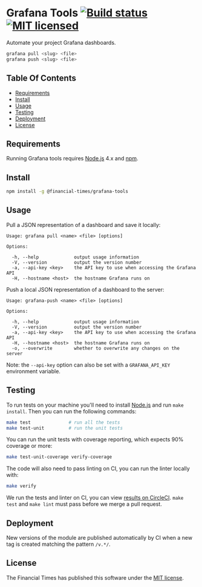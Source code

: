 
Grafana Tools [![Build status](https://img.shields.io/circleci/project/Financial-Times/grafana-tools.svg)][ci] [![MIT licensed](https://img.shields.io/badge/license-MIT-blue.svg)][license]
=============

Automate your project Grafana dashboards.

```sh
grafana pull <slug> <file>
grafana push <slug> <file>
```


Table Of Contents
-----------------

  * [Requirements](#requirements)
  * [Install](#install)
  * [Usage](#usage)
  * [Testing](#testing)
  * [Deployment](#deployment)
  * [License](#license)


Requirements
------------

Running Grafana tools requires [Node.js] 4.x and [npm].


Install
-------

```sh
npm install -g @financial-times/grafana-tools
```

Usage
-----

Pull a JSON representation of a dashboard and save it locally:

```
Usage: grafana pull <name> <file> [options]

Options:

  -h, --help             output usage information
  -V, --version          output the version number
  -a, --api-key <key>    the API key to use when accessing the Grafana API
  -H, --hostname <host>  the hostname Grafana runs on
```

Push a local JSON representation of a dashboard to the server:

```
Usage: grafana-push <name> <file> [options]

Options:

  -h, --help             output usage information
  -V, --version          output the version number
  -a, --api-key <key>    the API key to use when accessing the Grafana API
  -H, --hostname <host>  the hostname Grafana runs on
  -o, --overwrite        whether to overwrite any changes on the server
```

Note: the `--api-key` option can also be set with a `GRAFANA_API_KEY` environment variable.


Testing
-------

To run tests on your machine you'll need to install [Node.js] and run `make install`. Then you can run the following commands:

```sh
make test              # run all the tests
make test-unit         # run the unit tests
```

You can run the unit tests with coverage reporting, which expects 90% coverage or more:

```sh
make test-unit-coverage verify-coverage
```

The code will also need to pass linting on CI, you can run the linter locally with:

```sh
make verify
```

We run the tests and linter on CI, you can view [results on CircleCI][ci]. `make test` and `make lint` must pass before we merge a pull request.


Deployment
----------

New versions of the module are published automatically by CI when a new tag is created matching the pattern `/v.*/`.


License
-------

The Financial Times has published this software under the [MIT license][license].



[ci]: https://circleci.com/gh/Financial-Times/grafana-tools
[license]: http://opensource.org/licenses/MIT
[node.js]: https://nodejs.org/
[npm]: https://www.npmjs.com/
[semver]: http://semver.org/
